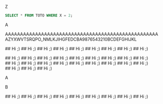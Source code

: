 <!DOCTYPE html>
<html>
<head>
    <title>Example</title>
    <link rel="stylesheet" href="../../node_modules/highlight.js/styles/1c-light.min.css">
    <link rel="stylesheet" href="./index.css">
    <script src="./index.js" type="module" defer></script>
</head>
<body>
Z
<main>
<section>

```sql
SELECT * FROM TOTO WHERE X = 2;
```

</section>
<section>A</section>
<section>

AAAAAAAAAAAAAAAAAAAAAAAAAAAAAAAAAAAAAAAAAAAAAAAAAAAAZYXWVTSRQPO_NMLKJIHGFEDCBA9876543210BCDEFGHIJKL


## Hi ;)
## Hi ;)
## Hi ;)
## Hi ;)
## Hi ;)
## Hi ;)
## Hi ;)
## Hi ;)
## Hi ;)

## Hi ;)
## Hi ;)
## Hi ;)
## Hi ;)
## Hi ;)
## Hi ;)
## Hi ;)
## Hi ;)
## Hi ;)
## Hi ;)
## Hi ;)
## Hi ;)
## Hi ;)
## Hi ;)
## Hi ;)
## Hi ;)
## Hi ;)
## Hi ;)
## Hi ;)
## Hi ;)
## Hi ;)

A</section><section>B</section>

## Hi ;)
## Hi ;)
## Hi ;)
## Hi ;)
## Hi ;)
## Hi ;)
## Hi ;)
## Hi ;)
## Hi ;)

</main>
</body>

<script><!-- TODO -->

</script>

</html>